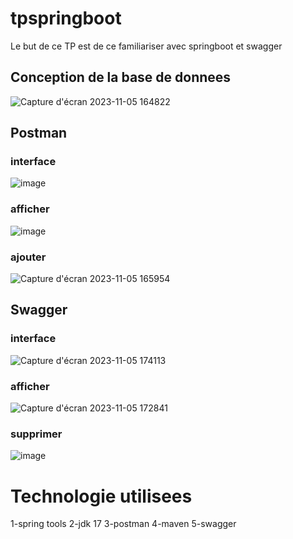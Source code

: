 # tpspringboot

Le but de ce TP est de ce familiariser avec springboot et swagger 

## Conception de la base de donnees

![Capture d'écran 2023-11-05 164822](https://github.com/ManalEssaoulajy/tpspringboot/assets/147450276/1f196763-22a9-48b7-9c88-a3dfd8a8e19f)

## Postman 
### interface

![image](https://github.com/ManalEssaoulajy/tpspringboot/assets/147450276/4b64fe2a-1196-41fa-9b72-3287b28955ed)

### afficher 

![image](https://github.com/ManalEssaoulajy/tpspringboot/assets/147450276/2a59983b-076f-4ebe-b790-cfd156ba0ebd)

### ajouter 

![Capture d'écran 2023-11-05 165954](https://github.com/ManalEssaoulajy/tpspringboot/assets/147450276/ece3ebda-c2f8-486d-870a-403a3415973d)

## Swagger
### interface

![Capture d'écran 2023-11-05 174113](https://github.com/ManalEssaoulajy/tpspringboot/assets/147450276/6bfafad7-07ea-46e7-981e-f47cd6bf9424)

### afficher 

![Capture d'écran 2023-11-05 172841](https://github.com/ManalEssaoulajy/tpspringboot/assets/147450276/363b23bd-d30b-45d6-ac78-8866f255d288)

### supprimer

![image](https://github.com/ManalEssaoulajy/tpspringboot/assets/147450276/4f02ac40-4349-4266-af89-9591d503bc2f)


# Technologie utilisees
1-spring tools
2-jdk 17
3-postman
4-maven
5-swagger

